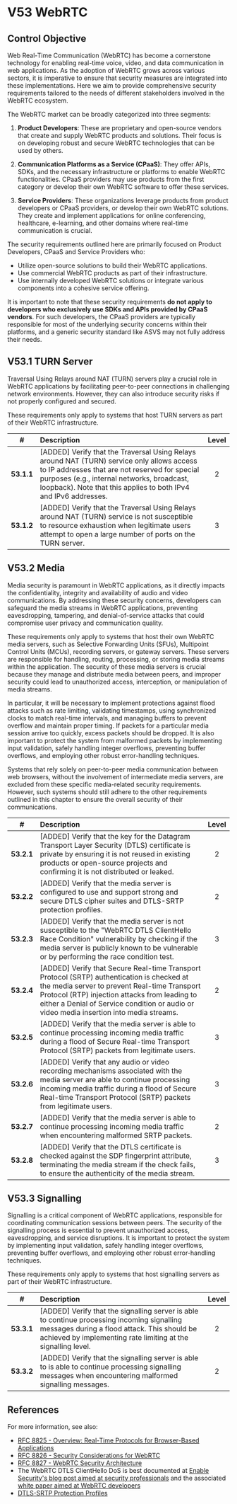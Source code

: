 # V53 WebRTC

## Control Objective

Web Real-Time Communication (WebRTC) has become a cornerstone technology for enabling real-time voice, video, and data communication in web applications. As the adoption of WebRTC grows across various sectors, it is imperative to ensure that security measures are integrated into these implementations. Here we aim to provide comprehensive security requirements tailored to the needs of different stakeholders involved in the WebRTC ecosystem.

The WebRTC market can be broadly categorized into three segments:

1. **Product Developers**: These are proprietary and open-source vendors that create and supply WebRTC products and solutions. Their focus is on developing robust and secure WebRTC technologies that can be used by others.

2. **Communication Platforms as a Service (CPaaS)**: They offer APIs, SDKs, and the necessary infrastructure or platforms to enable WebRTC functionalities. CPaaS providers may use products from the first category or develop their own WebRTC software to offer these services.

3. **Service Providers**: These organizations leverage products from product developers or CPaaS providers, or develop their own WebRTC solutions. They create and implement applications for online conferencing, healthcare, e-learning, and other domains where real-time communication is crucial.

The security requirements outlined here are primarily focused on Product Developers, CPaaS and Service Providers who:

* Utilize open-source solutions to build their WebRTC applications.
* Use commercial WebRTC products as part of their infrastructure.
* Use internally developed WebRTC solutions or integrate various components into a cohesive service offering.

It is important to note that these security requirements **do not apply to developers who exclusively use SDKs and APIs provided by CPaaS vendors**. For such developers, the CPaaS providers are typically responsible for most of the underlying security concerns within their platforms, and a generic security standard like ASVS may not fully address their needs.

## V53.1 TURN Server

Traversal Using Relays around NAT (TURN) servers play a crucial role in WebRTC applications by facilitating peer-to-peer connections in challenging network environments. However, they can also introduce security risks if not properly configured and secured.

These requirements only apply to systems that host TURN servers as part of their WebRTC infrastructure.

| # | Description | Level |
| :---: | :--- | :---: |
| **53.1.1** | [ADDED] Verify that the Traversal Using Relays around NAT (TURN) service only allows access to IP addresses that are not reserved for special purposes (e.g., internal networks, broadcast, loopback). Note that this applies to both IPv4 and IPv6 addresses. | 2 |
| **53.1.2** | [ADDED] Verify that the Traversal Using Relays around NAT (TURN) service is not susceptible to resource exhaustion when legitimate users attempt to open a large number of ports on the TURN server. | 3 |

## V53.2 Media

Media security is paramount in WebRTC applications, as it directly impacts the confidentiality, integrity and availability of audio and video communications. By addressing these security concerns, developers can safeguard the media streams in WebRTC applications, preventing eavesdropping, tampering, and denial-of-service attacks that could compromise user privacy and communication quality.

These requirements only apply to systems that host their own WebRTC media servers, such as Selective Forwarding Units (SFUs), Multipoint Control Units (MCUs), recording servers, or gateway servers. These servers are responsible for handling, routing, processing, or storing media streams within the application. The security of these media servers is crucial because they manage and distribute media between peers, and improper security could lead to unauthorized access, interception, or manipulation of media streams.

In particular, it will be necessary to implement protections against flood attacks such as rate limiting, validating timestamps, using synchronized clocks to match real-time intervals, and managing buffers to prevent overflow and maintain proper timing. If packets for a particular media session arrive too quickly, excess packets should be dropped. It is also important to protect the system from malformed packets by implementing input validation, safely handling integer overflows, preventing buffer overflows, and employing other robust error-handling techniques.

Systems that rely solely on peer-to-peer media communication between web browsers, without the involvement of intermediate media servers, are excluded from these specific media-related security requirements. However, such systems should still adhere to the other requirements outlined in this chapter to ensure the overall security of their communications.

| # | Description | Level |
| :---: | :--- | :---: |
| **53.2.1** | [ADDED] Verify that the key for the Datagram Transport Layer Security (DTLS) certificate is private by ensuring it is not reused in existing products or open-source projects and confirming it is not distributed or leaked. | 2 |
| **53.2.2** | [ADDED] Verify that the media server is configured to use and support strong and secure DTLS cipher suites and DTLS-SRTP protection profiles. | 2 |
| **53.2.3** | [ADDED] Verify that the media server is not susceptible to the "WebRTC DTLS ClientHello Race Condition" vulnerability by checking if the media server is publicly known to be vulnerable or by performing the race condition test. | 3 |
| **53.2.4** | [ADDED] Verify that Secure Real-time Transport Protocol (SRTP) authentication is checked at the media server to prevent Real-time Transport Protocol (RTP) injection attacks from leading to either a Denial of Service condition or audio or video media insertion into media streams. | 2 |
| **53.2.5** | [ADDED] Verify that the media server is able to continue processing incoming media traffic during a flood of Secure Real-time Transport Protocol (SRTP) packets from legitimate users. | 3 |
| **53.2.6** | [ADDED] Verify that any audio or video recording mechanisms associated with the media server are able to continue processing incoming media traffic during a flood of Secure Real-time Transport Protocol (SRTP) packets from legitimate users. | 3 |
| **53.2.7** | [ADDED] Verify that the media server is able to continue processing incoming media traffic when encountering malformed SRTP packets. | 2 |
| **53.2.8** | [ADDED] Verify that the DTLS certificate is checked against the SDP fingerprint attribute, terminating the media stream if the check fails, to ensure the authenticity of the media stream. | 3 |

## V53.3 Signalling

Signalling is a critical component of WebRTC applications, responsible for coordinating communication sessions between peers. The security of the signalling process is essential to prevent unauthorized access, eavesdropping, and service disruptions. It is important to protect the system by implementing input validation, safely handling integer overflows, preventing buffer overflows, and employing other robust error-handling techniques.

These requirements only apply to systems that host signalling servers as part of their WebRTC infrastructure.

| # | Description | Level |
| :---: | :--- | :---: |
| **53.3.1** | [ADDED] Verify that the signalling server is able to continue processing incoming signalling messages during a flood attack. This should be achieved by implementing rate limiting at the signalling level. | 2 |
| **53.3.2** | [ADDED] Verify that the signalling server is able to is able to continue processing signalling messages when encountering malformed signalling messages. | 2 |

## References

For more information, see also:

* [RFC 8825 - Overview: Real-Time Protocols for Browser-Based Applications](https://www.rfc-editor.org/info/rfc8825)
* [RFC 8826 - Security Considerations for WebRTC](https://www.rfc-editor.org/info/rfc8826)
* [RFC 8827 - WebRTC Security Architecture](https://www.rfc-editor.org/info/rfc8827)
* The WebRTC DTLS ClientHello DoS is best documented at [Enable Security's blog post aimed at security professionals](https://www.enablesecurity.com/blog/novel-dos-vulnerability-affecting-webrtc-media-servers/) and the associated [white paper aimed at WebRTC developers](https://www.enablesecurity.com/blog/webrtc-hello-race-conditions-paper/)
* [DTLS-SRTP Protection Profiles](https://www.iana.org/assignments/srtp-protection/srtp-protection.xhtml)
